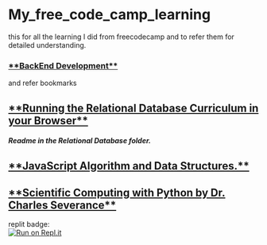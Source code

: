 # My_free_code_camp_learning
this for all the learning I did from freecodecamp and to refer them for detailed understanding.



<h3><a href="https://www.freecodecamp.org/learn/back-end-development-and-apis/">**BackEnd Development**</a></h3>
and refer bookmarks

<h2><a href="https://forum.freecodecamp.org/t/running-the-relational-database-curriculum-in-your-browser/500231">
**Running the Relational Database Curriculum in your Browser**
</a></h2>
<h5>Readme in the Relational Database folder.</h5>

<h2><a href="https://www.freecodecamp.org/learn/javascript-algorithms-and-data-structures/">**JavaScript Algorithm and Data Structures.**</a></h2>

<h2><a href="https://www.freecodecamp.org/learn/scientific-computing-with-python/">**Scientific Computing with Python by Dr. Charles Severance**</a></h2>


replit badge:
<br>
[![Run on Repl.it](https://replit.com/badge/github/pranjal779/undefined)](https://replit.com/new/github/pranjal779/undefined)
